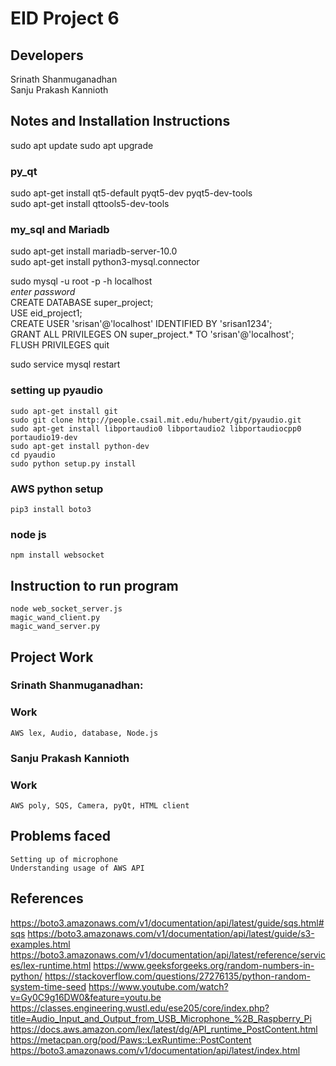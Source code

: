 # EID Project 6

## Developers
Srinath Shanmuganadhan  
Sanju Prakash Kannioth

## Notes and Installation Instructions

sudo apt update
sudo apt upgrade

### py_qt
sudo apt-get install qt5-default pyqt5-dev pyqt5-dev-tools  
sudo apt-get install qttools5-dev-tools

### my_sql and Mariadb
sudo apt-get install mariadb-server-10.0  
sudo apt-get install python3-mysql.connector

sudo mysql -u root -p -h localhost  
	*enter password*  
	CREATE DATABASE super_project;  
	USE eid_project1;  
	CREATE USER 'srisan'@'localhost' IDENTIFIED BY 'srisan1234';  
	GRANT ALL PRIVILEGES ON super_project.* TO 'srisan'@'localhost';  
	FLUSH PRIVILEGES
	quit  

sudo service mysql restart  

### setting up pyaudio
	sudo apt-get install git
	sudo git clone http://people.csail.mit.edu/hubert/git/pyaudio.git
	sudo apt-get install libportaudio0 libportaudio2 libportaudiocpp0 portaudio19-dev
	sudo apt-get install python-dev
	cd pyaudio
	sudo python setup.py install
	
### AWS python setup
	pip3 install boto3
	
### node js
	npm install websocket

## Instruction to run program
	node web_socket_server.js
	magic_wand_client.py
	magic_wand_server.py

## Project Work

### Srinath Shanmuganadhan:
### Work 
	AWS lex, Audio, database, Node.js

### Sanju Prakash Kannioth
### Work
	AWS poly, SQS, Camera, pyQt, HTML client
	
## Problems faced
	Setting up of microphone
	Understanding usage of AWS API

## References
https://boto3.amazonaws.com/v1/documentation/api/latest/guide/sqs.html#sqs
https://boto3.amazonaws.com/v1/documentation/api/latest/guide/s3-examples.html
https://boto3.amazonaws.com/v1/documentation/api/latest/reference/services/lex-runtime.html
https://www.geeksforgeeks.org/random-numbers-in-python/
https://stackoverflow.com/questions/27276135/python-random-system-time-seed
https://www.youtube.com/watch?v=Gy0C9g16DW0&feature=youtu.be
https://classes.engineering.wustl.edu/ese205/core/index.php?title=Audio_Input_and_Output_from_USB_Microphone_%2B_Raspberry_Pi
https://docs.aws.amazon.com/lex/latest/dg/API_runtime_PostContent.html
https://metacpan.org/pod/Paws::LexRuntime::PostContent
https://boto3.amazonaws.com/v1/documentation/api/latest/index.html


